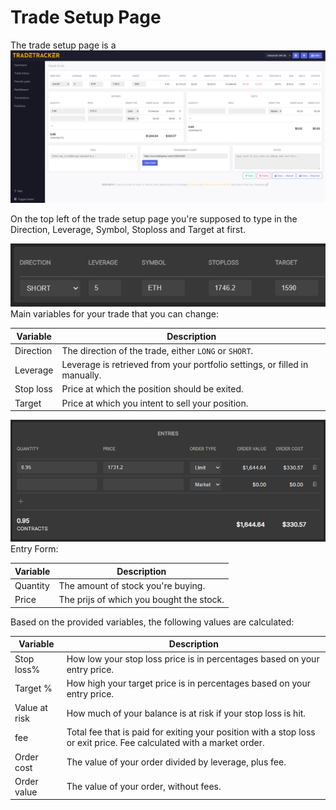 # Trade Setup Page
The trade setup page is a 
![Trade Setup Page](tradesetuppage.png)

On the top left of the trade setup page you're supposed to type in the Direction, Leverage, Symbol, Stoploss and Target at first.

![Main Values](tradesetuppageMainvalues.png)
Main variables for your trade that you can change:

|Variable|Description|
|--|--|
|Direction|The direction of the trade, either `LONG` or `SHORT`.|
|Leverage|Leverage is retrieved from your portfolio settings, or filled in manually.|
|Stop loss|Price at which the position should be exited.|
|Target|Price at which you intent to sell your position.|

![Entry Form](tradesetuppageEntryform.png)
Entry Form:

|Variable|Description|
|--|--|
|Quantity|The amount of stock you're buying.|
|Price|The prijs of which you bought the stock.|


Based on the provided variables, the following values are calculated:

|Variable|Description|
|--|--|
|Stop loss%| How low your stop loss price is in percentages based on your entry price.|
|Target %|How high your target price is in percentages based on your entry price.|
|Value at risk| How much of your balance is at risk if your stop loss is hit.|
|fee|Total fee that is paid for exiting your position with a stop loss or exit price. Fee calculated with a market order.|
|Order cost|The value of your order divided by leverage, plus fee.|
|Order value|The value of your order, without fees.|

